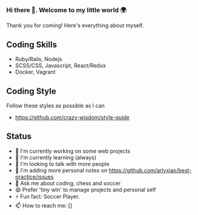 ### Hi there 👋. Welcome to my little world 🌍

Thank you for coming! Here's everything about myself.

## Coding Skills
* Ruby/Rails, Nodejs
* SCSS/CSS, Javascript, React/Redux
* Docker, Vagrant

## Coding Style
Follow these styles as possible as I can
- https://github.com/crazy-wisdom/style-guide

## Status
- 🔭 I'm currently working on some web projects
- 🌱 I'm currently learning (always)
- 👯 I'm looking to talk with more people
- 🤔 I'm adding more personal notes on https://github.com/arlyxiao/best-practice/issues
- 💬 Ask me about coding, chess and soccer
- 😄 Prefer 'tiny win' to manage projects and personal self
- ⚡ Fun fact: Soccer Player.
- 📫 How to reach me: []
